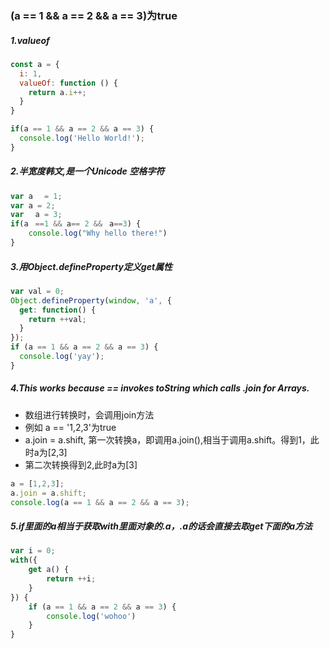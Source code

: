 ### (a == 1 && a == 2 && a == 3)为true

##### 1.valueof
``` js
const a = {
  i: 1,
  valueOf: function () {
    return a.i++;
  }
}

if(a == 1 && a == 2 && a == 3) {
  console.log('Hello World!');
}
```
##### 2.半宽度韩文,是一个Unicode 空格字符
``` js
var aﾠ = 1;
var a = 2;
var ﾠa = 3;
if(aﾠ==1 && a== 2 &&ﾠa==3) {
    console.log("Why hello there!")
}
```
##### 3.用Object.defineProperty定义get属性
``` js
var val = 0;
Object.defineProperty(window, 'a', {
  get: function() {
    return ++val;
  }
});
if (a == 1 && a == 2 && a == 3) {
  console.log('yay');
}
```
##### 4.This works because == invokes toString which calls .join for Arrays.
* 数组进行转换时，会调用join方法
* 例如 a == '1,2,3'为true
* a.join = a.shift, 第一次转换a，即调用a.join(),相当于调用a.shift。得到1，此时a为[2,3]
* 第二次转换得到2,此时a为[3]
``` js
a = [1,2,3];
a.join = a.shift;
console.log(a == 1 && a == 2 && a == 3);
```
##### 5.if里面的a相当于获取with里面对象的.a，.a的话会直接去取get下面的a方法
``` js
var i = 0;
with({
    get a() {
        return ++i;
    }
}) {
    if (a == 1 && a == 2 && a == 3) {
        console.log('wohoo')
    }
}
```